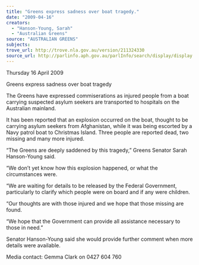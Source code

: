 ```yaml
---
title: "Greens express sadness over boat tragedy."
date: "2009-04-16"
creators:
  - "Hanson-Young, Sarah"
  - "Australian Greens"
source: "AUSTRALIAN GREENS"
subjects:
trove_url: http://trove.nla.gov.au/version/211324330
source_url: http://parlinfo.aph.gov.au/parlInfo/search/display/display.w3p;query=Id%3A%22media/pressrel/XTAT6%22
---
```


 Thursday 16 April 2009   

 Greens express sadness over boat tragedy   

 The Greens have expressed commiserations as injured people from a boat carrying  suspected asylum seekers are transported to hospitals on the Australian mainland.   

 It has been reported that an explosion occurred on the boat, thought to be carrying  asylum seekers from Afghanistan, while it was being escorted by a Navy patrol boat  to Christmas Island. Three people are reported dead, two missing and many more  injured.   

 “The Greens are deeply saddened by this tragedy,” Greens Senator Sarah Hanson-Young said.   

 “We don’t yet know how this explosion happened, or what the circumstances were.   

 “We are waiting for details to be released by the Federal Government, particularly to  clarify which people were on board and if any were children.   

 “Our thoughts are with those injured and we hope that those missing are found.   

 “We hope that the Government can provide all assistance necessary to those in  need.”   

 Senator Hanson-Young said she would provide further comment when more details  were available.   

 

 Media contact: Gemma Clark on 0427 604 760   

